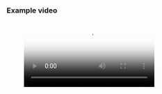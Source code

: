 ### Example video

<figure class="video_container">
  <video controls="true" allowfullscreen="true" poster="./docs/poster_image.png">
    <source src="./docs/example.mp4" type="video/mp4">
  </video>
</figure>
